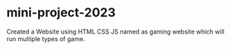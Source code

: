 # mini-project-2023
Created a Website using HTML CSS JS named as gaming website which will run multiple types of game.

